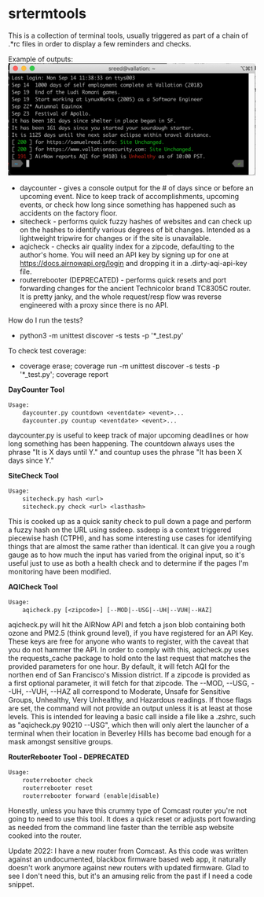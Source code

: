 # srtermtools

This is a collection of terminal tools, usually triggered as part of a chain of .*rc files in order to display a few reminders and checks. 

Example of outputs:
![Example Terminal Screenshot](images/example.png)

* daycounter - gives a console output for the # of days since or before an upcoming event. Nice to keep track of accomplishments, upcoming events, or check how long since something has happened such as accidents on the factory floor.
* sitecheck - performs quick fuzzy hashes of websites and can check up on the hashes to identify various degrees of bit changes. Intended as a lightweight tripwire for changes or if the site is unavailable.
* aqicheck - checks air quality index for a zipcode, defaulting to the author's home. You will need an API key by signing up for one at https://docs.airnowapi.org/login and dropping it in a .dirty-aqi-api-key file.
* routerrebooter (DEPRECATED) - performs quick resets and port forwarding changes for the ancient Technicolor brand TC8305C router. It is pretty janky, and the whole request/resp flow was reverse engineered with a proxy since there is no API. 

How do I run the tests?
* python3 -m unittest discover -s tests -p '*_test.py'

To check test coverage:
* coverage erase; coverage run -m unittest discover -s tests -p '*_test.py'; coverage report

**DayCounter Tool**
```
Usage:
    daycounter.py countdown <eventdate> <event>...
    daycounter.py countup <eventdate> <event>...
```
daycounter.py is useful to keep track of major upcoming deadlines or how long something has been happening. The countdown always uses the phrase "It is X days until Y." and countup uses the phrase "It has been X days since Y."

**SiteCheck Tool**
```
Usage:
    sitecheck.py hash <url>
    sitecheck.py check <url> <lasthash>
```
This is cooked up as a quick sanity check to pull down a page and perform a fuzzy hash on the URL using ssdeep. ssdeep is a context triggered piecewise hash (CTPH), and has some interesting use cases for identifying things that are almost the same rather than identical. It can give you a rough gauge as to how much the input has varied from the original input, so it's useful just to use as both a health check and to determine if the pages I'm monitoring have been modified.

**AQICheck Tool**
```
Usage:
    aqicheck.py [<zipcode>] [--MOD|--USG|--UH|--VUH|--HAZ]
```
aqicheck.py will hit the AIRNow API and fetch a json blob containing both ozone and PM2.5 (think ground level), if you have registered for an API Key. These keys are free for anyone who wants to register, with the caveat that you do not hammer the API. In order to comply with this, aqicheck.py uses the requests_cache package to hold onto the last request that matches the provided parameters for one hour. By default, it will fetch AQI for the northen end of San Francisco's Mission district. If a zipcode is provided as a first optional parameter, it will fetch for that zipcode. The --MOD, --USG, --UH, --VUH, --HAZ all correspond to Moderate, Unsafe for Sensitive Groups, Unhealthy, Very Unhealthy, and Hazardous readings. If those flags are set, the command will not provide an output unless it is at least at those levels. This is intended for leaving a basic call inside a file like a .zshrc, such as "aqicheck.py 90210 --USG", which then will only alert the launcher of a terminal when their location in Beverley Hills has become bad enough for a mask amongst sensitive groups.

**RouterRebooter Tool - DEPRECATED**
```
Usage:
    routerrebooter check
    routerrebooter reset
    routerrebooter forward (enable|disable)
```
Honestly, unless you have this crummy type of Comcast router you're not going to need to use this tool. It does a quick reset or adjusts port fowarding as needed from the command line faster than the terrible asp website cooked into the router.

Update 2022: I have a new router from Comcast. As this code was written against an undocumented, blackbox firmware based web app, it naturally doesn't work anymore against new routers with updated firmware. Glad to see I don't need this, but it's an amusing relic from the past if I need a code snippet.